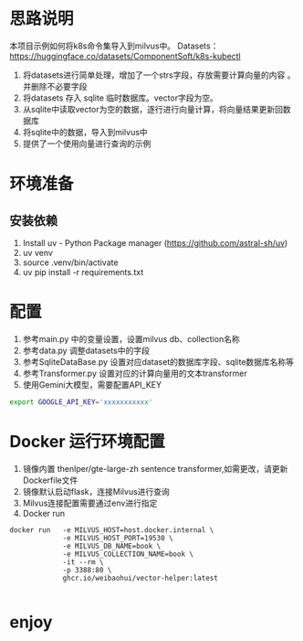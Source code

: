 # 思路说明
本项目示例如何将k8s命令集导入到milvus中。
Datasets：https://huggingface.co/datasets/ComponentSoft/k8s-kubectl
1. 将datasets进行简单处理，增加了一个strs字段，存放需要计算向量的内容 。并删除不必要字段
2. 将datasets 存入 sqlite 临时数据库。vector字段为空。
3. 从sqlite中读取vector为空的数据，逐行进行向量计算，将向量结果更新回数据库
4. 将sqlite中的数据，导入到milvus中
5. 提供了一个使用向量进行查询的示例

# 环境准备
## 安装依赖
1. Install uv - Python Package manager (https://github.com/astral-sh/uv)
2. uv venv
3. source .venv/bin/activate
4. uv pip install -r requirements.txt  

# 配置
1. 参考main.py 中的变量设置，设置milvus db、collection名称
2. 参考data.py 调整datasets中的字段
3. 参考SqliteDataBase.py 设置对应dataset的数据库字段、sqlite数据库名称等
4. 参考Transformer.py 设置对应的计算向量用的文本transformer
5. 使用Gemini大模型，需要配置API_KEY
```bash
export GOOGLE_API_KEY='xxxxxxxxxxx'
```


# Docker 运行环境配置
1. 镜像内置 thenlper/gte-large-zh sentence transformer,如需更改，请更新Dockerfile文件
2. 镜像默认启动flask，连接Milvus进行查询
3. Milvus连接配置需要通过env进行指定
4. Docker run
```docker
docker run   -e MILVUS_HOST=host.docker.internal \
             -e MILVUS_HOST_PORT=19530 \
             -e MILVUS_DB_NAME=book \
             -e MILVUS_COLLECTION_NAME=book \
             -it --rm \
             -p 3388:80 \
             ghcr.io/weibaohui/vector-helper:latest
             
```

# enjoy
